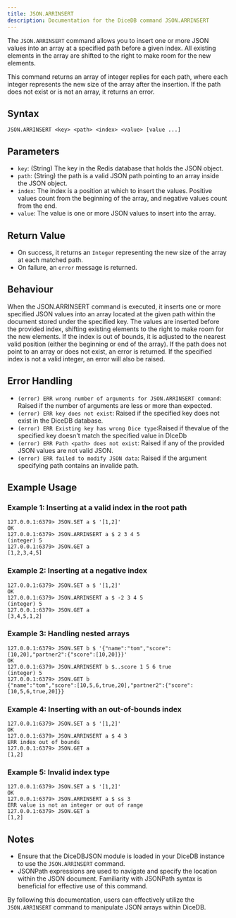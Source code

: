 ```yaml
---
title: JSON.ARRINSERT
description: Documentation for the DiceDB command JSON.ARRINSERT
---
```


The `JSON.ARRINSERT` command allows you to insert one or more JSON values into an array at a specified path before a given index. All existing elements in the array are shifted to the right to make room for the new elements.

This command returns an array of integer replies for each path, where each integer represents the new size of the array after the insertion. If the path does not exist or is not an array, it returns an error.

## Syntax

```plaintext
JSON.ARRINSERT <key> <path> <index> <value> [value ...]
```

## Parameters
- `key`: (String) The key in the Redis database that holds the JSON object.
- `path`: (String) the path is a valid JSON path pointing to an array inside the JSON object.
- `index`: The index is a position at which to insert the values. Positive values count from the beginning of the array, and negative values count from the end.
- `value`: The value is one or more JSON values to insert into the array.


## Return Value
- On success, it returns an `Integer` representing the new size of the array at each matched path.
- On failure, an `error` message is returned.

## Behaviour

When the JSON.ARRINSERT command is executed, it inserts one or more specified JSON values into an array located at the given path within the document stored under the specified key. The values are inserted before the provided index, shifting existing elements to the right to make room for the new elements. If the index is out of bounds, it is adjusted to the nearest valid position (either the beginning or end of the array).
If the path does not point to an array or does not exist, an error is returned. If the specified index is not a valid integer, an error will also be raised.

## Error Handling

- `(error) ERR wrong number of arguments for JSON.ARRINSERT command`: Raised if the number of arguments are less or more than expected.
- `(error) ERR key does not exist`: Raised if the specified key does not exist in the DiceDB database.
- `(error) ERR Existing key has wrong Dice type`:Raised if thevalue of the specified key doesn't match the specified value in DIceDb
- `(error) ERR Path <path> does not exist`: Raised if any of the provided JSON values are not valid JSON.
- `(error) ERR failed to modify JSON data`: Raised if the argument specifying path contains an invalide path.

## Example Usage

### Example 1: Inserting at a valid index in the root path

```plaintext
127.0.0.1:6379> JSON.SET a $ '[1,2]'
OK
127.0.0.1:6379> JSON.ARRINSERT a $ 2 3 4 5
(integer) 5
127.0.0.1:6379> JSON.GET a
[1,2,3,4,5]
```

### Example 2: Inserting at a negative index

```plaintext
127.0.0.1:6379> JSON.SET a $ '[1,2]'
OK
127.0.0.1:6379> JSON.ARRINSERT a $ -2 3 4 5
(integer) 5
127.0.0.1:6379> JSON.GET a
[3,4,5,1,2]
```

### Example 3: Handling nested arrays
```plaintext
127.0.0.1:6379> JSON.SET b $ '{"name":"tom","score":[10,20],"partner2":{"score":[10,20]}}'
OK
127.0.0.1:6379> JSON.ARRINSERT b $..score 1 5 6 true
(integer) 5
127.0.0.1:6379> JSON.GET b
{"name":"tom","score":[10,5,6,true,20],"partner2":{"score":[10,5,6,true,20]}}
```

### Example 4: Inserting with an out-of-bounds index

```plaintext
127.0.0.1:6379> JSON.SET a $ '[1,2]'
OK
127.0.0.1:6379> JSON.ARRINSERT a $ 4 3
ERR index out of bounds
127.0.0.1:6379> JSON.GET a
[1,2]
```

### Example 5: Invalid index type

```plaintext
127.0.0.1:6379> JSON.SET a $ '[1,2]'
OK
127.0.0.1:6379> JSON.ARRINSERT a $ ss 3
ERR value is not an integer or out of range
127.0.0.1:6379> JSON.GET a
[1,2]
```

## Notes

- Ensure that the DiceDBJSON module is loaded in your DiceDB instance to use the `JSON.ARRINSERT` command.
- JSONPath expressions are used to navigate and specify the location within the JSON document. Familiarity with JSONPath syntax is beneficial for effective use of this command.

By following this documentation, users can effectively utilize the `JSON.ARRINSERT` command to manipulate JSON arrays within DiceDB.

